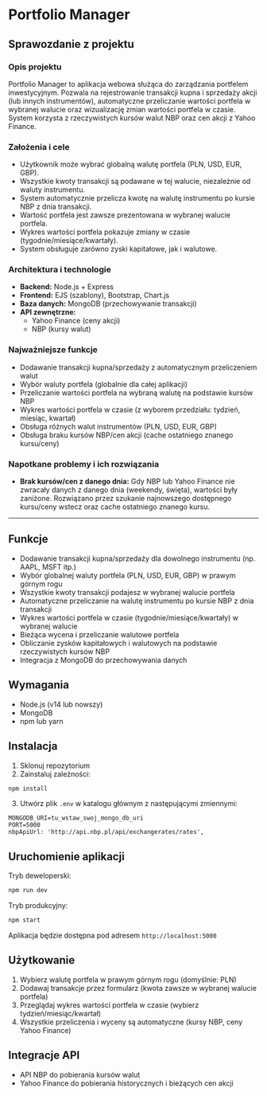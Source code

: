 # Portfolio Manager

## Sprawozdanie z projektu

### Opis projektu
Portfolio Manager to aplikacja webowa służąca do zarządzania portfelem inwestycyjnym. Pozwala na rejestrowanie transakcji kupna i sprzedaży akcji (lub innych instrumentów), automatyczne przeliczanie wartości portfela w wybranej walucie oraz wizualizację zmian wartości portfela w czasie. System korzysta z rzeczywistych kursów walut NBP oraz cen akcji z Yahoo Finance.

### Założenia i cele
- Użytkownik może wybrać globalną walutę portfela (PLN, USD, EUR, GBP).
- Wszystkie kwoty transakcji są podawane w tej walucie, niezależnie od waluty instrumentu.
- System automatycznie przelicza kwotę na walutę instrumentu po kursie NBP z dnia transakcji.
- Wartość portfela jest zawsze prezentowana w wybranej walucie portfela.
- Wykres wartości portfela pokazuje zmiany w czasie (tygodnie/miesiące/kwartały).
- System obsługuje zarówno zyski kapitałowe, jak i walutowe.

### Architektura i technologie
- **Backend:** Node.js + Express
- **Frontend:** EJS (szablony), Bootstrap, Chart.js
- **Baza danych:** MongoDB (przechowywanie transakcji)
- **API zewnętrzne:**
  - Yahoo Finance (ceny akcji)
  - NBP (kursy walut)

### Najważniejsze funkcje
- Dodawanie transakcji kupna/sprzedaży z automatycznym przeliczeniem walut
- Wybór waluty portfela (globalnie dla całej aplikacji)
- Przeliczanie wartości portfela na wybraną walutę na podstawie kursów NBP
- Wykres wartości portfela w czasie (z wyborem przedziału: tydzień, miesiąc, kwartał)
- Obsługa różnych walut instrumentów (PLN, USD, EUR, GBP)
- Obsługa braku kursów NBP/cen akcji (cache ostatniego znanego kursu/ceny)

### Napotkane problemy i ich rozwiązania
- **Brak kursów/cen z danego dnia:** Gdy NBP lub Yahoo Finance nie zwracały danych z danego dnia (weekendy, święta), wartości były zaniżone. Rozwiązano przez szukanie najnowszego dostępnego kursu/ceny wstecz oraz cache ostatniego znanego kursu.

---

## Funkcje

- Dodawanie transakcji kupna/sprzedaży dla dowolnego instrumentu (np. AAPL, MSFT itp.)
- Wybór globalnej waluty portfela (PLN, USD, EUR, GBP) w prawym górnym rogu
- Wszystkie kwoty transakcji podajesz w wybranej walucie portfela
- Automatyczne przeliczanie na walutę instrumentu po kursie NBP z dnia transakcji
- Wykres wartości portfela w czasie (tygodnie/miesiące/kwartały) w wybranej walucie
- Bieżąca wycena i przeliczanie walutowe portfela
- Obliczanie zysków kapitałowych i walutowych na podstawie rzeczywistych kursów NBP
- Integracja z MongoDB do przechowywania danych

## Wymagania

- Node.js (v14 lub nowszy)
- MongoDB
- npm lub yarn

## Instalacja

1. Sklonuj repozytorium
2. Zainstaluj zależności:
```bash
npm install
```

3. Utwórz plik `.env` w katalogu głównym z następującymi zmiennymi:
```
MONGODB_URI=tu_wstaw_swoj_mongo_db_uri
PORT=5000
nbpApiUrl: 'http://api.nbp.pl/api/exchangerates/rates',
```

## Uruchomienie aplikacji

Tryb deweloperski:
```bash
npm run dev
```

Tryb produkcyjny:
```bash
npm start
```

Aplikacja będzie dostępna pod adresem `http://localhost:5000`

## Użytkowanie

1. Wybierz walutę portfela w prawym górnym rogu (domyślnie: PLN)
2. Dodawaj transakcje przez formularz (kwota zawsze w wybranej walucie portfela)
3. Przeglądaj wykres wartości portfela w czasie (wybierz tydzień/miesiąc/kwartał)
4. Wszystkie przeliczenia i wyceny są automatyczne (kursy NBP, ceny Yahoo Finance)

## Integracje API

- API NBP do pobierania kursów walut
- Yahoo Finance do pobierania historycznych i bieżących cen akcji
